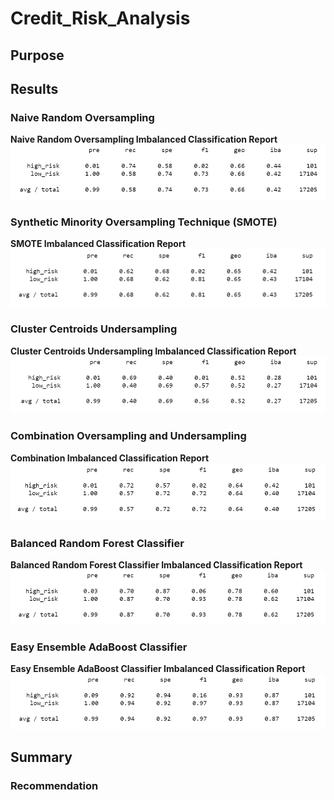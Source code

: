 # Credit_Risk_Analysis

## Purpose

## Results

### Naive Random Oversampling
<b>Naive Random Oversampling Imbalanced Classification Report</b>
<br>
![Naive Random Oversampling](Resources/naive_oversampling.png)

### Synthetic Minority Oversampling Technique (SMOTE)
<b>SMOTE Imbalanced Classification Report</b>
<br>
![SMOTE](Resources/smote.png)

### Cluster Centroids Undersampling
<b>Cluster Centroids Undersampling Imbalanced Classification Report</b>
<br>
![Cluster Centroids Undersampling](Resources/cluster_undersampling.png)

### Combination Oversampling and Undersampling
<b>Combination Imbalanced Classification Report</b>
<br>
![Combination Oversampling and Undersampling](Resources/combo_sampling.png)


### Balanced Random Forest Classifier
<b>Balanced Random Forest Classifier Imbalanced Classification Report</b>
![Balanced Random Forest Classifier](Resources/balanced_random.png)
<br>

### Easy Ensemble AdaBoost Classifier
<b>Easy Ensemble AdaBoost Classifier Imbalanced Classification Report</b>
![Easy Ensemble AdaBoost Classifier](Resources/easy_ensemble.png)
<br>

## Summary

### Recommendation
